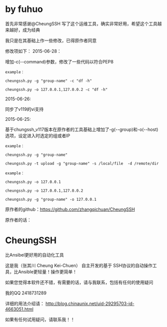 # by fuhuo
首先非常感谢@CheungSSH 写了这个运维工具，确实非常好用，希望这个工具越来越好，成为经典

我只是在其基础上作一些修改，已得原作者同意

修改项如下：
2015-06-28：

增加-c(--command)参数，修改了一些代码以符合PEP8

```
example：

cheungssh.py -g "group-name" -c "df -h"

cheungssh.py -o 127.0.0.1,127.0.0.2 -c "df -h"
```

2015-06-26:

同步了v119的vi支持

2015-06-25:

基于chungssh_v117版本在原作者的工具基础上增加了-g(--group)和-o(--host)选项，设定进入时选定的组或者IP

```
example：

cheungssh.py -g "group-name"

cheungssh.py -t upload -g "group-name" -s /local/file  -d /remote/dir
```

```
example：

cheungssh.py -o 127.0.0.1

cheungssh.py -o 127.0.0.1,127.0.0.2

cheungssh.py -g "group-name" -o 127.0.0.1
```

原作者的github：https://github.com/zhangqichuan/CheungSSH

原作者的话：

# CheungSSH
比Ansibel更好用的自动化工具

这是我（张其川 Cheung Kei-Chuen） 自主开发的基于 SSH协议的自动操作工具，比Ansible更轻量！操作更简单！

如果您觉得本软件还不错，有需要的话，请与我联系，包括有任何的使用疑问

我的QQ   2418731289

详细的用法介绍请： http://blog.chinaunix.net/uid-29295703-id-4663051.html

如果有任何试用疑问，请联系我！！
